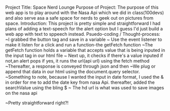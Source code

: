 Project Title: Space Nerd Lounge
Purpose of Project: The purpose of this web app is to play around with the Nasa Api which we did in class(100devs)
and also serve asa a safe space for nerds to geek out on pictures from space.
Introduction: This project is pretty simple and straightforward I had plans of adding a text-speech for the alert option but I guess I'd just build a web app with text to sppeech instead.
Psuedo-coding / Thought-process:
~I grabbed the button tag and save in a variable
~ Use the event listener to make it listen for a click and run a function-the getFetch function
~The getFetch function holds a variable that accepts value that is being inputed in the input tag in our html file
~ Next up, it checks if there's a value inputed if not,an alert pops if yes, it runs the url(api url) using the fetch method
~Thereafter, a response is conveyed through json and then 
~We plug or append that data in our html using the document.query selector.
~Something to note, because I wanted the input in date format, I used the & in order for me to add the date key from nasa Api. thereafter, added the searchValue using the bling $
~ The hd url is what was used to save images on the nasa api

~Pretty straightforward right?!